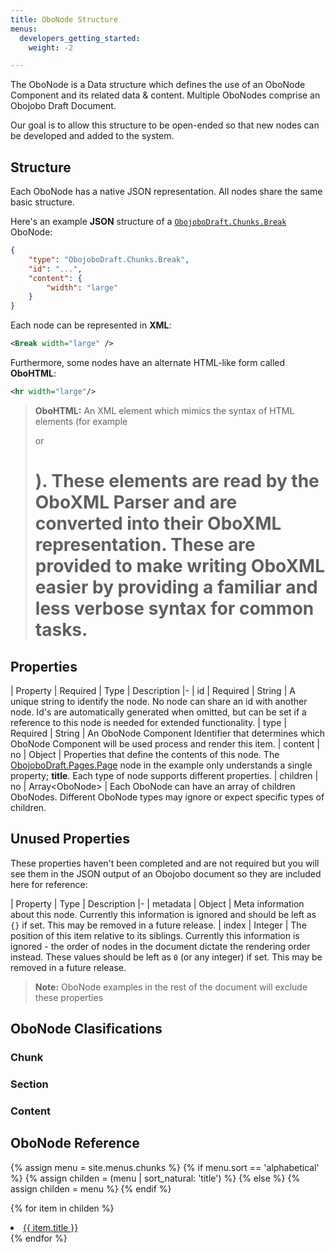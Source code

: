 ```yaml
---
title: OboNode Structure
menus:
  developers_getting_started:
    weight: -2

---
```


The OboNode is a Data structure which defines the use of an OboNode Component and its related data & content. Multiple OboNodes comprise an Obojobo Draft Document.

Our goal is to allow this structure to be open-ended so that new nodes can be developed and added to the system.

## Structure

Each OboNode has a native JSON representation.  All nodes share the same basic structure.

Here's an example **JSON** structure of a [`ObojoboDraft.Chunks.Break`](obo_reference.md#obojobodraftpagespage) OboNode:

```json
{
	"type": "ObojoboDraft.Chunks.Break",
	"id": "...",
	"content": {
		"width": "large"
	}
}
```

Each node can be represented in **XML**:

```xml
<Break width="large" />
```

Furthermore, some nodes have an alternate HTML-like form called **OboHTML**:

```xml
<hr width="large"/>
```

> **OboHTML:** An XML element which mimics the syntax of HTML elements (for example <p> or <h1>). These elements are read by the OboXML Parser and are converted into their OboXML representation. These are provided to make writing OboXML easier by providing a familiar and less verbose syntax for common tasks.

## Properties


| Property | Required | Type | Description
|-
| id | Required | String | A unique string to identify the node. No node can share an id with another node. Id's are automatically generated when omitted, but can be set if a reference to this node is needed for extended functionality.
| type | Required | String | An OboNode Component Identifier that determines which OboNode Component will be used process and render this item.
| content | no | Object | Properties that define the contents of this node. The [ObojoboDraft.Pages.Page](obo_reference.md#obojobodraftpagespage) node in the example only understands a single property; **title**. Each type of node supports different properties.
| children | no | Array\<OboNode> | Each OboNode can have an array of children OboNodes. Different OboNode types may ignore or expect specific types of children.

## Unused Properties

These properties haven't been completed and are not required but you will see them in the JSON output of an Obojobo document so they are included here for reference:

| Property | Type | Description
|-
| metadata | Object | Meta information about this node. Currently this information is ignored and should be left as `{}` if set. This may be removed in a future release.
| index  | Integer | The position of this item relative to its siblings. Currently this information is ignored - the order of nodes in the document dictate the rendering order instead. These values should be left as `0` (or any integer) if set. This may be removed in a future release.

> **Note:** OboNode examples in the rest of the document will exclude these properties

## OboNode Clasifications

### Chunk

### Section

### Content

## OboNode Reference

{% assign menu = site.menus.chunks %}
{% if menu.sort == 'alphabetical' %}
  {% assign childen = (menu | sort_natural: 'title') %}
{% else %}
  {% assign childen = menu %}
{% endif %}

{% for item in childen %}
<li class="navListItem">
<a class="navItem" href="{{ item.url }}">{{ item.title }}</a>
</li>
{% endfor %}
